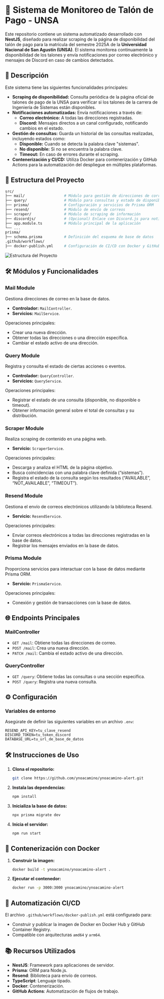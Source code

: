 # 📄 Sistema de Monitoreo de Talón de Pago - UNSA

Este repositorio contiene un sistema automatizado desarrollado con **NestJS**, diseñado para realizar scraping de la página de disponibilidad del talón de pago para la matrícula del semestre 2025A de la **Universidad Nacional de San Agustín (UNSA)**. El sistema monitorea continuamente la disponibilidad de los talones y envía notificaciones por correo electrónico y mensajes de Discord en caso de cambios detectados.


## 🚀 Descripción

Este sistema tiene las siguientes funcionalidades principales:

- **Scraping de disponibilidad:** Consulta periódica de la página oficial de talones de pago de la UNSA para verificar si los talones de la carrera de Ingeniería de Sistemas están disponibles.
- **Notificaciones automatizadas:** Envía notificaciones a través de:
  - **Correo electrónico:** A todas las direcciones registradas.
  - **Discord:** Mensajes directos a un canal configurado, notificando cambios en el estado.
- **Gestión de consultas:** Guarda un historial de las consultas realizadas, incluyendo estados como:
  - **Disponible:** Cuando se detecta la palabra clave "sistemas".
  - **No disponible:** Si no se encuentra la palabra clave.
  - **Timeout:** En caso de errores durante el scraping.
- **Contenerización y CI/CD:** Utiliza Docker para contenerización y GitHub Actions para la automatización del despliegue en múltiples plataformas.


## 📂 Estructura del Proyecto

```bash
src/
├── mail/                  # Módulo para gestión de direcciones de correo
├── query/                 # Módulo para consultas y estado de disponibilidad
├── prisma/                # Configuración y servicios de Prisma ORM
├── resend/                # Módulo de envío de correos
├── scraper/               # Módulo de scraping de información
├── discordjs/             # (Opcional) Enlace con Discord.js para notificaciones
├── app.module.ts          # Módulo principal de la aplicación
└── ...
prisma/
├── schema.prisma          # Definición del esquema de base de datos
.github/workflows/
├── docker-publish.yml     # Configuración de CI/CD con Docker y GitHub Actions
```

![Estructura del Proyecto](https://ynoa-uploader.ynoacamino.site/uploads/1738105025_Untitled-2024-11-30-1525%20%283%29.png)


## 🛠 Módulos y Funcionalidades

### **Mail Module**
Gestiona direcciones de correo en la base de datos.
- **Controlador:** `MailController`.
- **Servicios:** `MailService`.

Operaciones principales:
- Crear una nueva dirección.
- Obtener todas las direcciones o una dirección específica.
- Cambiar el estado activo de una dirección.

 

### **Query Module**
Registra y consulta el estado de ciertas acciones o eventos.
- **Controlador:** `QueryController`.
- **Servicios:** `QueryService`.

Operaciones principales:
- Registrar el estado de una consulta (disponible, no disponible o timeout).
- Obtener información general sobre el total de consultas y su distribución.


### **Scraper Module**
Realiza scraping de contenido en una página web.
- **Servicio:** `ScraperService`.

Operaciones principales:
- Descarga y analiza el HTML de la página objetivo.
- Busca coincidencias con una palabra clave definida (“sistemas”).
- Registra el estado de la consulta según los resultados (“AVAILABLE”, “NOT_AVAILABLE”, “TIMEOUT”).


### **Resend Module**
Gestiona el envío de correos electrónicos utilizando la biblioteca Resend.
- **Servicio:** `ResendService`.

Operaciones principales:
- Enviar correos electrónicos a todas las direcciones registradas en la base de datos.
- Registrar los mensajes enviados en la base de datos.


### **Prisma Module**
Proporciona servicios para interactuar con la base de datos mediante Prisma ORM.
- **Servicio:** `PrismaService`.

Operaciones principales:
- Conexión y gestión de transacciones con la base de datos.


## 🌐 Endpoints Principales

### **MailController**
- `GET /mail`: Obtiene todas las direcciones de correo.
- `POST /mail`: Crea una nueva dirección.
- `PATCH /mail`: Cambia el estado activo de una dirección.

### **QueryController**
- `GET /query`: Obtiene todas las consultas o una sección específica.
- `POST /query`: Registra una nueva consulta.


## ⚙️ Configuración

### Variables de entorno

Asegúrate de definir las siguientes variables en un archivo `.env`:

```env
RESEND_API_KEY=tu_clave_resend
DISCORD_TOKEN=tu_token_discord
DATABASE_URL=tu_url_de_base_de_datos
```


## 🛠 Instrucciones de Uso

1. **Clona el repositorio:**

    ```bash
    git clone https://github.com/ynoacamino/ynoacamino-alert.git
    ```

2. **Instala las dependencias:**

    ```bash
    npm install
    ```

3. **Inicializa la base de datos:**

    ```bash
    npx prisma migrate dev
    ```

4. **Inicia el servidor:**

    ```bash
    npm run start
    ```


## 🐳 Contenerización con Docker

1. **Construir la imagen:**

    ```bash
    docker build -t ynoacamino/ynoacamino-alert .
    ```

2. **Ejecutar el contenedor:**

    ```bash
    docker run -p 3000:3000 ynoacamino/ynoacamino-alert
    ```


## 🤖 Automatización CI/CD

El archivo `.github/workflows/docker-publish.yml` está configurado para:
- Construir y publicar la imagen de Docker en Docker Hub y GitHub Container Registry.
- Compatible con arquitecturas `amd64` y `arm64`.


## 📚 Recursos Utilizados

- **NestJS**: Framework para aplicaciones de servidor.
- **Prisma**: ORM para Node.js.
- **Resend**: Biblioteca para envío de correos.
- **TypeScript**: Lenguaje tipado.
- **Docker**: Contenerización.
- **GitHub Actions**: Automatización de flujos de trabajo.

